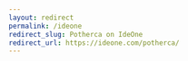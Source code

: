 ```yaml
---
layout: redirect
permalink: /ideone
redirect_slug: Potherca on IdeOne 
redirect_url: https://ideone.com/potherca/
---
```

